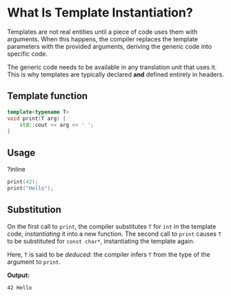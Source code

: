 # What Is Template Instantiation?

Templates are not real entities until a piece of code uses them with arguments.
When this happens, the compiler replaces the template parameters with the
provided arguments, deriving the generic code into specific code.

The generic code needs to be available in any translation unit that uses it. This
is why templates are typically declared **and** defined entirely in headers.

<!-- inline -->
## Template function
```cpp
template<typename T>
void print(T arg) {
    std::cout << arg << ' ';
}
```

<!-- inline -->
## Usage
?inline
```cpp
print(42);
print("Hello");
```

## Substitution
On the first call to `print`, the compiler substitutes `T` for `int` in the
template code, _instantiating_ it into a new function. The second call to `print`
causes `T` to be substituted for `const char*`, instantiating the template again.

Here, `T` is said to be _deduced_: the compiler infers `T` from the type of the
argument to `print`.

**Output:**
```
42 Hello 
```
